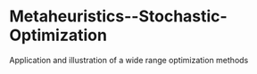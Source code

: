 # Metaheuristics--Stochastic-Optimization
Application and illustration of a wide range optimization methods
